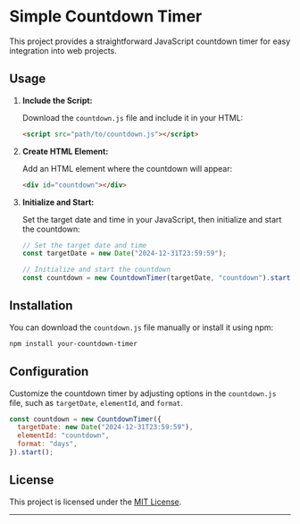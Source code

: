 # Simple Countdown Timer

This project provides a straightforward JavaScript countdown timer for easy integration into web projects.

## Usage

1. **Include the Script:**

   Download the `countdown.js` file and include it in your HTML:

   ```html
   <script src="path/to/countdown.js"></script>
   ```

2. **Create HTML Element:**

   Add an HTML element where the countdown will appear:

   ```html
   <div id="countdown"></div>
   ```

3. **Initialize and Start:**

   Set the target date and time in your JavaScript, then initialize and start the countdown:

   ```javascript
   // Set the target date and time
   const targetDate = new Date("2024-12-31T23:59:59");

   // Initialize and start the countdown
   const countdown = new CountdownTimer(targetDate, "countdown").start();
   ```

## Installation

You can download the `countdown.js` file manually or install it using npm:

```bash
npm install your-countdown-timer
```

## Configuration

Customize the countdown timer by adjusting options in the `countdown.js` file, such as `targetDate`, `elementId`, and `format`.

```javascript
const countdown = new CountdownTimer({
  targetDate: new Date("2024-12-31T23:59:59"),
  elementId: "countdown",
  format: "days",
}).start();
```

## License

This project is licensed under the [MIT License](LICENSE).

--- 
